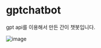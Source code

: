 # gptchatbot
gpt api를 이용해서 만든 간이 챗봇입니다.

![image](https://github.com/DHKIM0207/gptchatbot/assets/38580573/ab0e3ec3-a170-486e-92b3-da9209091a16)
